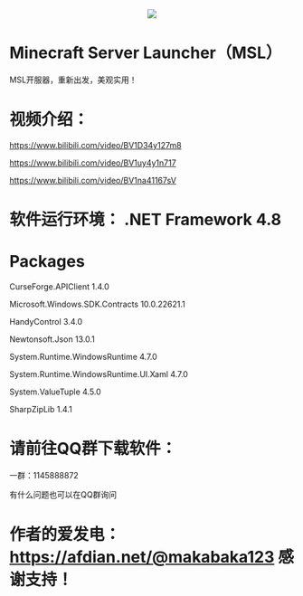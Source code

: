 <div align=center>
<img src="https://s1.328888.xyz/2022/08/22/bhbDU.png">
</div>

# Minecraft Server Launcher（MSL）

MSL开服器，重新出发，美观实用！

# 视频介绍：
https://www.bilibili.com/video/BV1D34y127m8

https://www.bilibili.com/video/BV1uy4y1n717

https://www.bilibili.com/video/BV1na41167sV

# 软件运行环境： .NET Framework 4.8

# Packages
CurseForge.APIClient 1.4.0

Microsoft.Windows.SDK.Contracts 10.0.22621.1

HandyControl 3.4.0

Newtonsoft.Json 13.0.1

System.Runtime.WindowsRuntime 4.7.0

System.Runtime.WindowsRuntime.UI.Xaml 4.7.0

System.ValueTuple 4.5.0

SharpZipLib 1.4.1

# 请前往QQ群下载软件：

一群：1145888872

有什么问题也可以在QQ群询问

# 作者的爱发电：https://afdian.net/@makabaka123 感谢支持！
